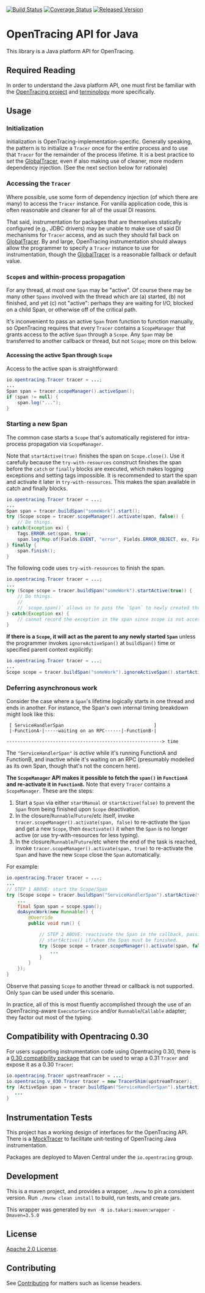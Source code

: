 [![Build Status][ci-img]][ci] [![Coverage Status][cov-img]][cov] [![Released Version][maven-img]][maven]

# OpenTracing API for Java

This library is a Java platform API for OpenTracing.

## Required Reading

In order to understand the Java platform API, one must first be familiar with
the [OpenTracing project](http://opentracing.io) and
[terminology](http://opentracing.io/documentation/pages/spec.html) more specifically.

## Usage

### Initialization

Initialization is OpenTracing-implementation-specific. Generally speaking, the pattern is to initialize a `Tracer` once for the entire process and to use that `Tracer` for the remainder of the process lifetime. It is a best practice to _set_ the [GlobalTracer](https://github.com/opentracing/opentracing-java/blob/master/opentracing-util/src/main/java/io/opentracing/util/GlobalTracer.java), even if also making use of cleaner, more modern dependency injection. (See the next section below for rationale)

### Accessing the `Tracer`

Where possible, use some form of dependency injection (of which there are many) to access the `Tracer` instance. For vanilla application code, this is often reasonable and cleaner for all of the usual DI reasons.

That said, instrumentation for packages that are themselves statically configured (e.g., JDBC drivers) may be unable to make use of said DI mechanisms for `Tracer` access, and as such they should fall back on [GlobalTracer](https://github.com/opentracing/opentracing-java/blob/master/opentracing-util/src/main/java/io/opentracing/util/GlobalTracer.java). By and large, OpenTracing instrumentation should always allow the programmer to specify a `Tracer` instance to use for instrumentation, though the [GlobalTracer](https://github.com/opentracing/opentracing-java/blob/master/opentracing-util/src/main/java/io/opentracing/util/GlobalTracer.java) is a reasonable fallback or default value.

### `Scope`s and within-process propagation

For any thread, at most one `Span` may be "active". Of course there may be many other `Spans` involved with the thread which are (a) started, (b) not finished, and yet (c) not "active": perhaps they are waiting for I/O, blocked on a child Span, or otherwise off of the critical path.
 
It's inconvenient to pass an active `Span` from function to function manually, so OpenTracing requires that every `Tracer` contains a `ScopeManager` that grants access to the active `Span` through a `Scope`. Any `Span` may be transferred to another callback or thread, but not `Scope`; more on this below.

#### Accessing the active Span through `Scope`

Access to the active span is straightforward:

```java
io.opentracing.Tracer tracer = ...;
...
Span span = tracer.scopeManager().activeSpan();
if (span != null) {
    span.log("...");
}
```

### Starting a new Span

The common case starts a `Scope` that's automatically registered for intra-process propagation via `ScopeManager`.

Note that `startActive(true)` finishes the span on `Scope.close()`.
Use it carefully because the `try-with-resources` construct finishes the span before
the `catch` or `finally` blocks are executed, which makes logging exceptions and 
setting tags impossible. It is recommended to start the span and activate it later in `try-with-resources`.
This makes the span available in catch and finally blocks.

```java
io.opentracing.Tracer tracer = ...;
...
Span span = tracer.buildSpan("someWork").start();
try (Scope scope = tracer.scopeManager().activate(span, false)) {
    // Do things.
} catch(Exception ex) {
    Tags.ERROR.set(span, true);
    span.log(Map.of(Fields.EVENT, "error", Fields.ERROR_OBJECT, ex, Fields.MESSAGE, ex.getMessage()));
} finally {
    span.finish();
}
```

The following code uses `try-with-resources` to finish the span.

```java
io.opentracing.Tracer tracer = ...;
...
try (Scope scope = tracer.buildSpan("someWork").startActive(true)) {
    // Do things.
    //
    // `scope.span()` allows us to pass the `Span` to newly created threads.
} catch(Exception ex) {
    // cannot record the exception in the span since scope is not accessible and span is finished
}
```

**If there is a `Scope`, it will act as the parent to any newly started `Span`** unless 
the programmer invokes `ignoreActiveSpan()` at `buildSpan()` time or specified parent context explicitly:

```java
io.opentracing.Tracer tracer = ...;
...
Scope scope = tracer.buildSpan("someWork").ignoreActiveSpan().startActive();
```

### Deferring asynchronous work

Consider the case where a `Span`'s lifetime logically starts in one thread and ends in another. For instance, the Span's own internal timing breakdown might look like this:

```
 [ ServiceHandlerSpan                                 ]
 |·FunctionA·|·····waiting on an RPC······|·FunctionB·|
            
---------------------------------------------------------> time
```

The `"ServiceHandlerSpan"` is _active_ while it's running FunctionA and FunctionB, and inactive while it's waiting on an RPC (presumably modelled as its own Span, though that's not the concern here).

**The `ScopeManager` API makes it possible to fetch the `span()` in `FunctionA` and re-activate it in `FunctionB`.** Note that every `Tracer` contains a `ScopeManager`. These are the steps:

1. Start a `Span` via either `startManual` or `startActive(false)` to prevent the `Span` from being finished upon `Scope` deactivation.
2. In the closure/`Runnable`/`Future`/etc itself, invoke `tracer.scopeManager().activate(span, false)` to re-activate the `Span` and get a new `Scope`, then `deactivate()` it when the `Span` is no longer active (or use try-with-resources for less typing).
3. In the closure/`Runnable`/`Future`/etc where the end of the task is reached, invoke `tracer.scopeManager().activate(span, true)` to re-activate the `Span` and have the new `Scope` close the `Span` automatically.

For example:

```java
io.opentracing.Tracer tracer = ...;
...
// STEP 1 ABOVE: start the Scope/Span
try (Scope scope = tracer.buildSpan("ServiceHandlerSpan").startActive(false)) {
    ...
    final Span span = scope.span();
    doAsyncWork(new Runnable() {
        @Override
        public void run() {

            // STEP 2 ABOVE: reactivate the Span in the callback, passing true to
            // startActive() if/when the Span must be finished.
            try (Scope scope = tracer.scopeManager().activate(span, false)) {
                ...
            }
        }
    });
}
```

Observe that passing `Scope` to another thread or callback is not supported. Only `Span` can be used under this scenario.

In practice, all of this is most fluently accomplished through the use of an OpenTracing-aware `ExecutorService` and/or `Runnable`/`Callable` adapter; they factor out most of the typing.

## Compatibility with Opentracing 0.30

For users supporting instrumentation code using Opentracing 0.30, there is a [0.30 compatibility package](https://github.com/opentracing/opentracing-java-v030) that can be used to wrap a 0.31 `Tracer` and expose it as a 0.30 `Tracer`:

```java
io.opentracing.Tracer upstreamTracer = ...;
io.opentracing.v_030.Tracer tracer = new TracerShim(upstreamTracer);
try (ActiveSpan span = tracer.buildSpan("ServiceHandlerSpan").startActive()) {
   ...
}
```

## Instrumentation Tests

This project has a working design of interfaces for the OpenTracing API. There
is a [MockTracer](https://github.com/opentracing/opentracing-java/tree/master/opentracing-mock)
to facilitate unit-testing of OpenTracing Java instrumentation.

Packages are deployed to Maven Central under the `io.opentracing` group.

## Development

This is a maven project, and provides a wrapper, `./mvnw` to pin a consistent
version. Run `./mvnw clean install` to build, run tests, and create jars.

This wrapper was generated by `mvn -N io.takari:maven:wrapper -Dmaven=3.5.0`

## License

[Apache 2.0 License](./LICENSE).


## Contributing

See [Contributing](CONTRIBUTING.md) for matters such as license headers.


  [ci-img]: https://travis-ci.org/opentracing/opentracing-java.svg?branch=master
  [ci]: https://travis-ci.org/opentracing/opentracing-java
  [cov-img]: https://coveralls.io/repos/github/opentracing/opentracing-java/badge.svg?branch=master
  [cov]: https://coveralls.io/github/opentracing/opentracing-java?branch=master
  [maven-img]: https://img.shields.io/maven-central/v/io.opentracing/opentracing-api.svg?maxAge=2592000
  [maven]: http://search.maven.org/#search%7Cga%7C1%7Copentracing-api


